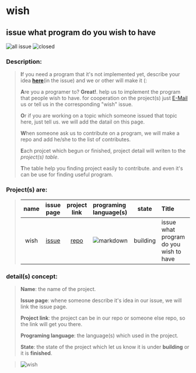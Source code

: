 # wish
issue what program do you wish to have
---

![all issue](https://img.shields.io/github/issues/distroteam/wish)
![closed](https://img.shields.io/github/issues-closed-raw/distroteam/wish)

### Description:
>
> **I**f you need a program that it's not implemented yet, describe your idea **[here](https://github.com/DistroTEAM/wish/issues/new)**(in the issue) and we or other will make it (:
>
> **A**re you a programer to? __Great!__. help us to implement the program that people wish to have. for cooperation on the project(s) just [E-Mail](https://mail.google.com/mail/u/0/#inbox?compose=new) us or tell us in the corresponding "wish" issue.
> 
> **O**r if you are working on a topic which someone issued that topic here, just tell us. we will add the datail on this page.
> 
> **W**hen someone ask us to contribute on a program, we will make a repo and add he/she to the list of contributes.
>
> **E**ach projcet which begun or finished, project detail will writen to the _project(s) table_.
> 
> **T**he table help you finding project easily to contribute. and even it's can be use for finding useful program.


### Project(s) are:
> | name | issue page | project link | programing language(s) | state | Title |
> |:----:|:----------:|:------------:|:-----------------------|:-----:|:------|
> | wish | [issue](https://github.com/DistroTEAM/wish/issues/) |[repo](https://github.com/DistroTEAM/wish)| ![markdown](https://b2n.ir/z61490) | building | issue what program do you wish to have |


### detail(s) concept:
> 
> __Name__: the name of the project.
> 
> __Issue page__: whene someone describe it's idea in our issue, we will link the issue page.
> 
> __Project link__: the project can be in our repo or someone else repo, so the link will get you there.
> 
> __Programing language__: the language(s) which used in the project.
> 
> __State__: the state of the project which let us know it is under __building__ or it is __finished__.


> ![wish](https://s4.uupload.ir/files/wish_lfa3.jpg)


[//]: # (if you need the image of some programing language use the following direct-links, if you are adding a image be sure the size is exactly 35px)
[//]: # (if you add a language, add it's image link below, to find and use it for next time)
[//]: # (markdown: https://b2n.ir/z61490)
[//]: # (python: https://b2n.ir/d06737)
[//]: # (c++: https://b2n.ir/g70215)
[//]: # (javascript: https://b2n.ir/j38045)
[//]: # (https://img.shields.io/github/languages/count/distroteam/wish <-use this on language field in the table)
